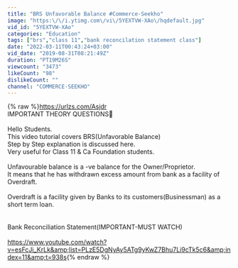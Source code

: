 ```yaml
---
title: "BRS Unfavorable Balance #Commerce-Seekho"
image: "https:\/\/i.ytimg.com\/vi\/5YEXTVW-XAo\/hqdefault.jpg"
vid_id: "5YEXTVW-XAo"
categories: "Education"
tags: ["brs","class 11","bank reconcilation statement class"]
date: "2022-03-11T00:43:24+03:00"
vid_date: "2019-08-31T08:21:49Z"
duration: "PT19M26S"
viewcount: "3473"
likeCount: "98"
dislikeCount: ""
channel: "COMMERCE-SEEKHO"
---
```

{% raw %}<a rel="nofollow" target="blank" href="https://urlzs.com/Asjdr">https://urlzs.com/Asjdr</a><br />IMPORTANT THEORY QUESTIONS💯<br /><br />Hello Students.<br />This video tutorial covers BRS(Unfavorable Balance)<br />Step by Step explanation is discussed here.<br />Very useful for Class 11 &amp; Ca Foundation students.<br /><br />Unfavourable balance is a -ve balance for the Owner/Proprietor. <br />It means that he has withdrawn excess amount from bank as a facility of Overdraft. <br /><br />Overdraft is a facility given by Banks to its customers(Businessman) as a short term loan. <br /><br /><br />Bank Reconciliation Statement(IMPORTANT-MUST WATCH)<br /><br /><a rel="nofollow" target="blank" href="https://www.youtube.com/watch?v=esFcJi_KrLk&amp;list=PLzE5DgNyAy5ATg9yKwZ7Bhu7Li9cTk5c6&amp;index=11&amp;t=938s">https://www.youtube.com/watch?v=esFcJi_KrLk&amp;list=PLzE5DgNyAy5ATg9yKwZ7Bhu7Li9cTk5c6&amp;index=11&amp;t=938s</a>{% endraw %}
